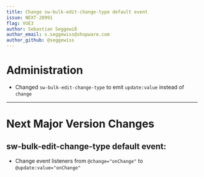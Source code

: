```yaml
---
title: Change sw-bulk-edit-change-type default event
issue: NEXT-28991
flag: VUE3
author: Sebastian Seggewiß
author_email: s.seggewiss@shopware.com
author_github: @seggewiss
---
```

# Administration
* Changed `sw-bulk-edit-change-type` to emit `update:value` instead of `change`
___
# Next Major Version Changes
## sw-bulk-edit-change-type default event:
* Change event listeners from `@change="onChange"` to `@update:value="onChange"`
